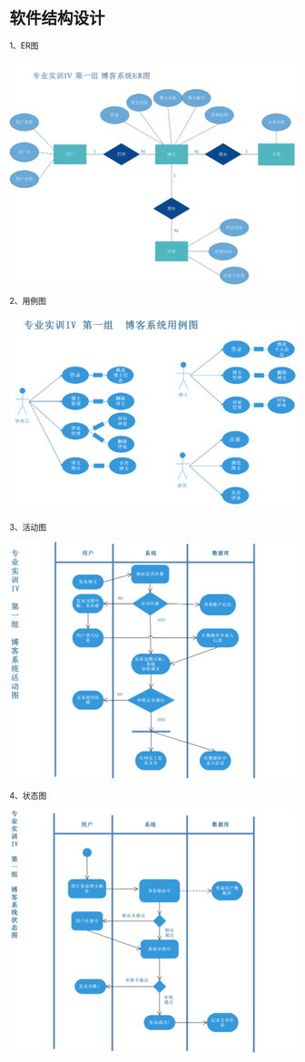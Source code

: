 # 软件结构设计

1、ER图

![ER图最终](./imgs/ER图最终.png)

2、用例图

![用例图最终](./imgs/用例图最终.png)

3、活动图

![活动图最终](./imgs/活动图最终.png)

4、状态图

![状态图最终](./imgs/状态图最终.png)
